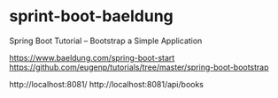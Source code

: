 # sprint-boot-baeldung
Spring Boot Tutorial – Bootstrap a Simple Application

https://www.baeldung.com/spring-boot-start
https://github.com/eugenp/tutorials/tree/master/spring-boot-bootstrap

http://localhost:8081/
http://localhost:8081/api/books